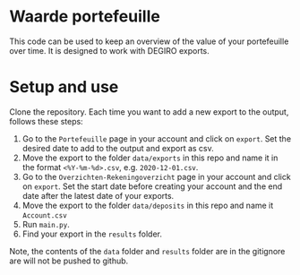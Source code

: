# Waarde portefeuille

This code can be used to keep an overview of the value of your portefeuille over time. It is designed to work with DEGIRO exports.

# Setup and use

Clone the repository. Each time you want to add a new export to the output, follows these steps:
1. Go to the `Portefeuille` page in your account and click on `export`. Set the desired date to add to the output and export as csv.
2. Move the export to the folder `data/exports` in this repo and name it in the format `<%Y-%m-%d>.csv`, e.g. `2020-12-01.csv`.
3. Go to the `Overzichten-Rekeningoverzicht` page in your account and click on `export`. Set the start date before creating your account and the end date after the latest date of your exports.
4. Move the export to the folder `data/deposits` in this repo and name it `Account.csv`
5. Run `main.py`.
6. Find your export in the `results` folder.

Note, the contents of the `data` folder and `results` folder are in the gitignore are will not be pushed to github.